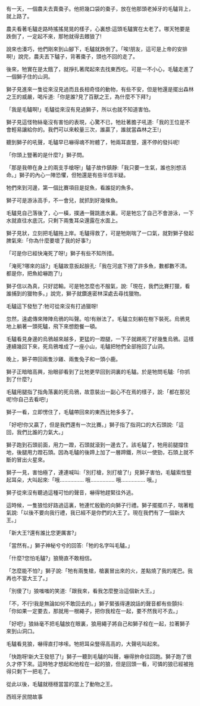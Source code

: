有一天，一個農夫去賣棗子。他把幾口袋的棗子，放在他那頭老掉牙的毛驢背上，就上路了。

農夫看著毛驢走路時搖搖晃晃的樣子，心裏想:這頭毛驢實在太老了。哪天牠要是跌倒了，一定起不來，那牠就得去餵狼了!

說來也湊巧，他們剛來到山腳下，毛驢就跌倒了。「唉!朋友，這可是上帝的安排啊!」說完，農夫丟下驢子，背著棗子，頭也不回的走了。

後來，牠實在是太餓了，就掙扎著爬起來去找東西吃。可是一不小心，毛驢走進了一個獅子住的山洞。

獅子見進來一隻從來沒見過而且長相奇怪的動物，有些不安，但是牠還是擺出森林之王的威嚴，喝斥道:「你是誰?見了百獸之王，為什麼不下拜?」

「我是毛驢啊!」毛驢從來沒有見過獅子，所以也就不知道害怕。

獅子見這怪物絲毫沒有害怕的表現，心驚不已，牠壯著膽子吼道:「我的王位是不會輕易讓給你的。我們可以來較量三次，誰贏了，誰就當森林之王!」

聽到獅子的吼聲，毛驢早已嚇得魂不附體了，牠兩耳直豎，還不停的發抖呢!

「你頭上豎著的是什麼?」獅子問。

「那是我帶在身上的兩支手槍呀!」驢子故作鎮靜:「我只要一生氣，誰也別想活命。」獅子的內心一陣恐懼，但牠還是有些半信半疑。

牠們來到河邊，第一個比賽項目是捉魚，看誰捉的魚多。

獅子可是游泳高手，不一會兒，就抓到好幾條魚。

毛驢見自己落後了，心一橫，撲通一聲跳進水裏。可是牠忘了自己不會游泳，一下水就直往水底沉，只剩下兩隻耳朵還露在水面上。

獅子見狀，立刻把毛驢拖上岸。毛驢得救了，可是牠剛喘了一口氣，就對獅子發起脾氣來:「你為什麼要壞了我的好事?」

「可是你已經快淹死了呀!」獅子有些不知所措。

「淹死?哪來的話?」毛驢故意扳起臉孔:「我在河底下撈了許多魚，數都數不清。都是你，把魚給嚇跑了!」

獅子信以為真，只好認輸。可是牠怎麼也不服氣，說:「現在，我們比賽打獵，看誰捕到的獵物多。」說完，獅子就鑽進密林深處去尋找獵物。

毛驢這下發愁了:牠可從來沒有打過獵呀!

忽然，遠處傳來陣陣烏鴉的叫聲。哈!有辦法了。毛驢立刻躺在樹下裝死。烏鴉見地上躺著一頭死驢，飛下來想飽餐一頓。

毛驢看見身邊的烏鴉越來越多，更猛的一蹬腿，一下子就踢死了好幾隻烏鴉。這樣連續幾回下來，死烏鴉堆成了一座小山，毛驢把牠們全部拖回了山洞。

晚上，獅子帶回兩隻沙雞、兩隻兔子和一頭小鹿。

獅子正暗暗高興，抬眼卻看到了比牠更早回到洞裏的毛驢。於是牠問毛驢:「你抓到了什麼?」

毛驢用腿指了指角落裏的死烏鴉，故意裝出一副心不在焉的樣子，說:「都在那兒呢!你自己去看吧!」

獅子一看，立即愣住了，毛驢帶回來的東西比牠多多了。

「好吧!你又贏了，但是我們還有一次比賽。」獅子指了指洞口的大石頭說:「這回，我們比誰的力氣大。」

獅子跑到石頭前面，用力一蹬，石頭就滾到一邊去了。該毛驢了，牠用前腿撐住地，後腿用力蹬石頭。因為毛驢的後蹄上加了一層蹄鐵，所以一使勁，石頭上就不斷的冒出火星來。

獅子一見，害怕極了，連連喊叫:「別打槍，別打槍了!」見獅子害怕，毛驢索性豎起耳朵，大叫起來:「哦……………. 哦……………. 哦……………. 哦。」

獅子從來沒有聽過這種可怕的聲音，嚇得牠趕緊往外逃。

這時候，一隻狼恰好路過這裏，牠連忙殷勤的向獅子行禮。獅子擺擺爪子，喘著粗氣說:「以後不要向我行禮，我已經不是你們的大王了。現在我們有了一個新大王。」

「新大王?還有誰比您更厲害?」

「當然有。」獅子神秘兮兮的回答:「牠的名字叫毛驢。」

「什麼?您怕毛驢?」狼簡直不敢相信。

「怎麼能不怕?」獅子說:「牠有兩隻槍，槍裏冒出來的火，差點燒了我的尾巴。我再也不當大王了。」

「別傻了!」狼嗤嗤的笑道:「跟我來，看我怎麼整治這個新大王。」

「不，不行!我是無論如何不敢回去的。」獅子緊張得連說話的聲音都有些顫抖:「你如果一定要去，那就用一根繩子，把你我栓在一起，要不然我可不去。」

「好吧!」狼絲毫不把毛驢放在眼裏，狼用繩子將自己和獅子栓在一起，拉著獅子來到山洞口。

毛驢看見狼，嚇得直打哆嗦。牠把耳朵豎得高高的，大聲吼叫起來。

「快跑呀!新大王發怒了!」獅子一聽到毛驢的叫聲，嚇得拚命往回跑。獅子跑了很久才停下來。這時牠才想起和他栓在一起的狼，但是回頭一看，可憐的狼已經被拖得只剩下一把毛了。

從此以後，毛驢就穩穩當當的當上了動物之王。

西班牙民間故事
